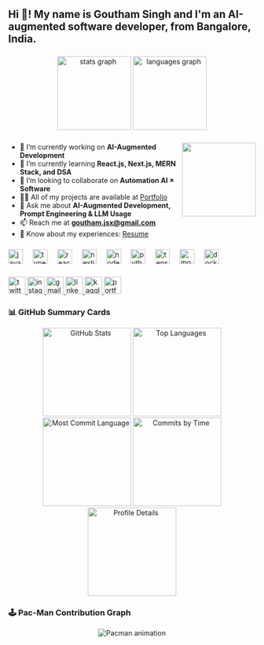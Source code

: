 <h2 align="left">Hi 👋! My name is Goutham Singh and I'm an AI-augmented software developer, from Bangalore, India.</h2>

###

<div align="center">
  <img src="https://github-readme-stats.vercel.app/api?username=gouthamjs30&count_private=true&show_icons=true&theme=dracula&hide_border=false&include_all_commits=true&token=PAT_1" height="150" alt="stats graph" />
  <img src="https://github-readme-stats.vercel.app/api/top-langs?username=gouthamjs30&locale=en&hide_title=false&layout=compact&card_width=320&langs_count=6&theme=dracula&hide_border=false&token=PAT_1" height="150" alt="languages graph" />
</div>


###

<img align="right" height="150" src="https://i.imgflip.com/65efzo.gif"  />

###

- 🔭 I’m currently working on **AI-Augmented Development**  
- 🌱 I’m currently learning **React.js, Next.js, MERN Stack, and DSA**  
- 👯 I’m looking to collaborate on **Automation AI × Software**  
- 👨‍💻 All of my projects are available at [Portfolio](https://goutham-singh-protoflio.vercel.app/)  
- 💬 Ask me about **AI-Augmented Development, Prompt Engineering & LLM Usage**  
- 📫 Reach me at **goutham.jsx@gmail.com**  
- 📄 Know about my experiences: [Resume](https://resume.tiiny.site/)  

###

<div align="left">
  <img src="https://cdn.jsdelivr.net/gh/devicons/devicon/icons/javascript/javascript-original.svg" height="30" alt="javascript logo"  />
  <img width="12" />
  <img src="https://cdn.jsdelivr.net/gh/devicons/devicon/icons/typescript/typescript-original.svg" height="30" alt="typescript logo"  />
  <img width="12" />
  <img src="https://cdn.jsdelivr.net/gh/devicons/devicon/icons/react/react-original.svg" height="30" alt="react logo"  />
  <img width="12" />
  <img src="https://cdn.jsdelivr.net/gh/devicons/devicon/icons/nextjs/nextjs-original.svg" height="30" alt="nextjs logo"  />
  <img width="12" />
  <img src="https://cdn.jsdelivr.net/gh/devicons/devicon/icons/nodejs/nodejs-original.svg" height="30" alt="nodejs logo"  />
  <img width="12" />
  <img src="https://cdn.jsdelivr.net/gh/devicons/devicon/icons/python/python-original.svg" height="30" alt="python logo"  />
  <img width="12" />
  <img src="https://cdn.jsdelivr.net/gh/devicons/devicon/icons/tensorflow/tensorflow-original.svg" height="30" alt="tensorflow logo"  />
  <img width="12" />
  <img src="https://cdn.jsdelivr.net/gh/devicons/devicon/icons/mongodb/mongodb-original.svg" height="30" alt="mongodb logo"  />
  <img width="12" />
  <img src="https://cdn.jsdelivr.net/gh/devicons/devicon/icons/docker/docker-original.svg" height="30" alt="docker logo"  />
</div>

###

<div align="left">
  <a href="https://twitter.com/goutham__singh" target="_blank">
    <img src="https://img.shields.io/static/v1?message=Twitter&logo=twitter&label=&color=1DA1F2&logoColor=white&labelColor=&style=for-the-badge" height="35" alt="twitter logo"  />
  </a>
  <a href="https://instagram.com/gouthamm_30" target="_blank">
    <img src="https://img.shields.io/static/v1?message=Instagram&logo=instagram&label=&color=E4405F&logoColor=white&labelColor=&style=for-the-badge" height="35" alt="instagram logo"  />
  </a>
  <a href="mailto:goutham.jsx@gmail.com" target="_blank">
    <img src="https://img.shields.io/static/v1?message=Gmail&logo=gmail&label=&color=D14836&logoColor=white&labelColor=&style=for-the-badge" height="35" alt="gmail logo"  />
  </a>
  <a href="https://www.linkedin.com/in/goutham-singh-" target="_blank">
    <img src="https://img.shields.io/static/v1?message=LinkedIn&logo=linkedin&label=&color=0077B5&logoColor=white&labelColor=&style=for-the-badge" height="35" alt="linkedin logo"  />
  </a>
  <a href="https://kaggle.com/goutham645" target="_blank">
    <img src="https://img.shields.io/static/v1?message=Kaggle&logo=kaggle&label=&color=20BEFF&logoColor=white&labelColor=&style=for-the-badge" height="35" alt="kaggle logo"  />
  </a>
  <a href="https://goutham-singh-protoflio.vercel.app/" target="_blank">
    <img src="https://img.shields.io/static/v1?message=Portfolio&logo=google-chrome&label=&color=4285F4&logoColor=white&labelColor=&style=for-the-badge" height="35" alt="portfolio badge"  />
  </a>
</div>

###

### 📊 GitHub Summary Cards

<div align="center">
  <img src="http://github-profile-summary-cards.vercel.app/api/cards/stats?username=gouthamjs30&theme=dracula" height="180" alt="GitHub Stats"/>
  <img src="http://github-profile-summary-cards.vercel.app/api/cards/repos-per-language?username=gouthamjs30&theme=dracula" height="180" alt="Top Languages"/>
  <img src="http://github-profile-summary-cards.vercel.app/api/cards/most-commit-language?username=gouthamjs30&theme=dracula" height="180" alt="Most Commit Language"/>
  <img src="http://github-profile-summary-cards.vercel.app/api/cards/productive-time?username=gouthamjs30&theme=dracula" height="180" alt="Commits by Time"/>
  <img src="http://github-profile-summary-cards.vercel.app/api/cards/profile-details?username=gouthamjs30&theme=dracula" height="180" alt="Profile Details"/>
</div>

###

### 🕹️ Pac-Man Contribution Graph
<p align="center">
  <img src="https://31.media.tumblr.com/58e195aff3c04ae55c0c511f90f2c54a/tumblr_mvkjqnKN0t1rgajs9o1_500.gif" alt="Pacman animation"/>
</p>
